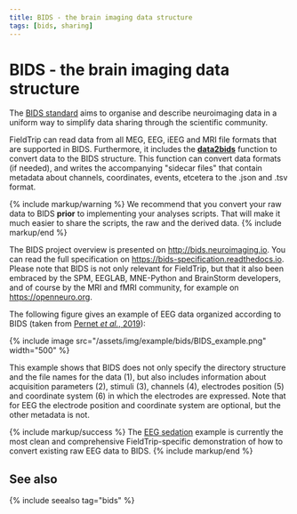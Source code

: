 ```yaml
---
title: BIDS - the brain imaging data structure
tags: [bids, sharing]
---
```


# BIDS - the brain imaging data structure

The [BIDS standard](https://bids.neuroimaging.io) aims to organise and describe neuroimaging data in a uniform way to simplify data sharing through the scientific community.

FieldTrip can read data from all MEG, EEG, iEEG and MRI file formats that are supported in BIDS. Furthermore, it includes the **[data2bids](/reference/data2bids)** function to convert data to the BIDS structure. This function can convert data formats (if needed), and writes the accompanying "sidecar files" that contain metadata about channels, coordinates, events, etcetera to the .json and .tsv format.

{% include markup/warning %}
We recommend that you convert your raw data to BIDS **prior** to implementing your analyses scripts. That will make it much easier to share the scripts, the raw and the derived data.
{% include markup/end %}

The BIDS project overview is presented on <http://bids.neuroimaging.io>. You can read the full specification on <https://bids-specification.readthedocs.io>. Please note that BIDS is not only relevant for FieldTrip, but that it also been embraced by the SPM, EEGLAB, MNE-Python and BrainStorm developers, and of course by the MRI and fMRI community, for example on <https://openneuro.org>.

The following figure gives an example of EEG data organized according to BIDS (taken from [Pernet *et al.*, 2019](https://doi.org/10.1038/s41597-019-0104-8)):

{% include image src="/assets/img/example/bids/BIDS_example.png" width="500" %}

This example shows that BIDS does not only specify the directory structure and the file names for the data (1), but also includes information about acquisition parameters (2), stimuli (3), channels (4), electrodes position (5) and coordinate system (6) in which the electrodes are expressed. Note that for EEG the electrode position and coordinate system are optional, but the other metadata is not.

{% include markup/success %}
The [EEG sedation](/workshop/madrid2019/bids_sedation) example is currently the most clean and comprehensive FieldTrip-specific demonstration of how to convert existing raw EEG data to BIDS.
{% include markup/end %}

## See also

{% include seealso tag="bids" %}
